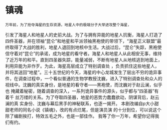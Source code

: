 # 镇魂

    万年前，为了抢夺海星的生存资源，地星人中的极端分子大举进攻整个海星，
引发了海星人和地星人的史前大战。为了与拥有异能的地星人抗衡，海星人打造了
四件圣器，并在领袖“昆仑”和地星和平派领袖黑袍使的带领下，“海星正义联盟”最
终取得了大战的胜利，地星人退回到地核中生活。大战过后，“昆仑”失踪，黑袍使
信守着对“昆仑”的承诺，成为地星的看守者。海星人和地星人从此相安无事，维持
了近万年的和平。直到四圣器失踪，能量减弱，不断有地星人从地核逃到地面上，
利用异能为非作歹。为此，海星高层成立了特别调查处 ，负责抓住这些地星人，
并将其送回“地星”。三十五世纪的今天，海星的中心龙城发生了层出不穷的诡异事
件，在调查过程中，一个看似普通的生物学教授沈巍，进入了特别调查处和众人的
视线中。沈巍的真实身份，是地星的看守者——黑袍使，而沈巍对于赵云澜，似乎也
掩藏着秘密，随着调查的深入，一系列诡异事件的源头，似乎都与“四圣器”有着千
丝万缕的关系。为了夺取四圣器，地星的恶势力蠢蠢欲动，阴谋背后，赵云澜的真
实身份、沈巍与幕后黑手的神秘联系，也逐一揭开。
    本剧改编自p大小甜甜老师的同名小说《镇魂》，改的有点烂尾，但是演员演
的十分到位，可以说这个除了编剧挨打，特效五毛之外，也是一部佳作。
我等了你一万年，希望你记得我们有约。
